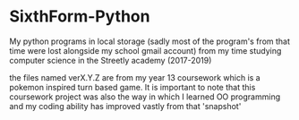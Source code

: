# SixthForm-Python
My python programs in local storage (sadly most of the program's from that time were lost alongside my 
school gmail account) from my time studying computer science in the Streetly academy (2017-2019)

the files named verX.Y.Z are from my year 13 coursework which is a pokemon inspired turn based game. 
It is important to note that this coursework project was also the way in which I learned OO programming and my coding ability
has improved vastly from that 'snapshot'
